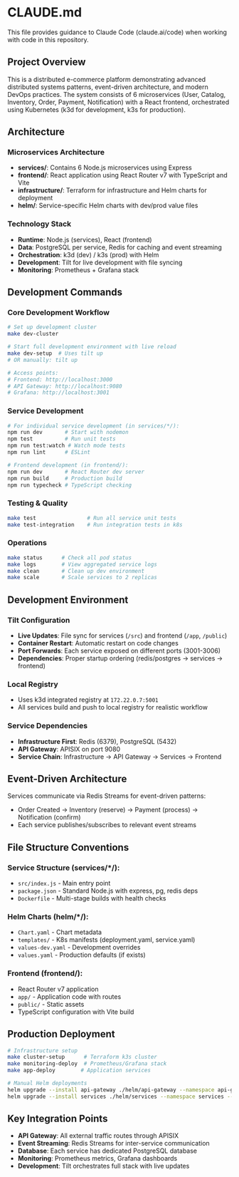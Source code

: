 # CLAUDE.md

This file provides guidance to Claude Code (claude.ai/code) when working with code in this repository.

## Project Overview

This is a distributed e-commerce platform demonstrating advanced distributed systems patterns, event-driven architecture, and modern DevOps practices. The system consists of 6 microservices (User, Catalog, Inventory, Order, Payment, Notification) with a React frontend, orchestrated using Kubernetes (k3d for development, k3s for production).

## Architecture

### Microservices Architecture
- **services/**: Contains 6 Node.js microservices using Express
- **frontend/**: React application using React Router v7 with TypeScript and Vite
- **infrastructure/**: Terraform for infrastructure and Helm charts for deployment
- **helm/**: Service-specific Helm charts with dev/prod value files

### Technology Stack
- **Runtime**: Node.js (services), React (frontend)
- **Data**: PostgreSQL per service, Redis for caching and event streaming
- **Orchestration**: k3d (dev) / k3s (prod) with Helm
- **Development**: Tilt for live development with file syncing
- **Monitoring**: Prometheus + Grafana stack

## Development Commands

### Core Development Workflow
```bash
# Set up development cluster
make dev-cluster

# Start full development environment with live reload
make dev-setup  # Uses tilt up
# OR manually: tilt up

# Access points:
# Frontend: http://localhost:3000
# API Gateway: http://localhost:9080  
# Grafana: http://localhost:3001
```

### Service Development
```bash
# For individual service development (in services/*/):
npm run dev       # Start with nodemon
npm test          # Run unit tests
npm run test:watch # Watch mode tests
npm run lint      # ESLint

# Frontend development (in frontend/):
npm run dev       # React Router dev server
npm run build     # Production build
npm run typecheck # TypeScript checking
```

### Testing & Quality
```bash
make test                # Run all service unit tests
make test-integration    # Run integration tests in k8s
```

### Operations
```bash
make status      # Check all pod status
make logs        # View aggregated service logs
make clean       # Clean up dev environment
make scale       # Scale services to 2 replicas
```

## Development Environment

### Tilt Configuration
- **Live Updates**: File sync for services (`/src`) and frontend (`/app`, `/public`)
- **Container Restart**: Automatic restart on code changes
- **Port Forwards**: Each service exposed on different ports (3001-3006)
- **Dependencies**: Proper startup ordering (redis/postgres → services → frontend)

### Local Registry
- Uses k3d integrated registry at `172.22.0.7:5001`
- All services build and push to local registry for realistic workflow

### Service Dependencies
- **Infrastructure First**: Redis (6379), PostgreSQL (5432)
- **API Gateway**: APISIX on port 9080
- **Service Chain**: Infrastructure → API Gateway → Services → Frontend

## Event-Driven Architecture

Services communicate via Redis Streams for event-driven patterns:
- Order Created → Inventory (reserve) → Payment (process) → Notification (confirm)
- Each service publishes/subscribes to relevant event streams

## File Structure Conventions

### Service Structure (services/*/):
- `src/index.js` - Main entry point
- `package.json` - Standard Node.js with express, pg, redis deps
- `Dockerfile` - Multi-stage builds with health checks

### Helm Charts (helm/*/):
- `Chart.yaml` - Chart metadata
- `templates/` - K8s manifests (deployment.yaml, service.yaml)
- `values-dev.yaml` - Development overrides
- `values.yaml` - Production defaults (if exists)

### Frontend (frontend/):
- React Router v7 application
- `app/` - Application code with routes
- `public/` - Static assets  
- TypeScript configuration with Vite build

## Production Deployment

```bash
# Infrastructure setup
make cluster-setup      # Terraform k3s cluster
make monitoring-deploy  # Prometheus/Grafana stack
make app-deploy        # Application services

# Manual Helm deployments
helm upgrade --install api-gateway ./helm/api-gateway --namespace api-gateway --create-namespace
helm upgrade --install services ./helm/services --namespace services --create-namespace
```

## Key Integration Points

- **API Gateway**: All external traffic routes through APISIX
- **Event Streaming**: Redis Streams for inter-service communication  
- **Database**: Each service has dedicated PostgreSQL database
- **Monitoring**: Prometheus metrics, Grafana dashboards
- **Development**: Tilt orchestrates full stack with live updates